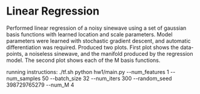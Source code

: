 # Linear Regression
Performed linear regression of a noisy sinewave using a set of gaussian basis functions with learned location and scale parameters. Model parameters were learned with stochastic
gradient descent, and automatic differentiation was required. Produced two plots. First plot shows the data-points, a noiseless sinewave, and the manifold produced by the regression model. The second plot shows each of the M basis functions. 

running instructions:
./tf.sh python hw1/main.py  --num_features 1 --num_samples 50 --batch_size 32 --num_iters 300 --random_seed 398729765279 --num_M 4
